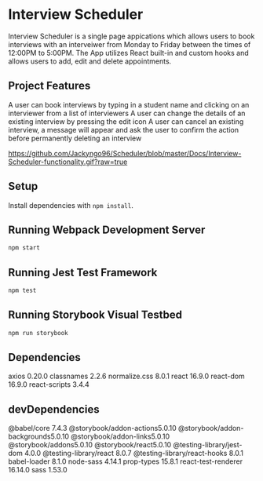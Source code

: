 # Interview Scheduler
Interview Scheduler is a single page appications which allows users to book interviews with an interveiwer from Monday to Friday between the times of 12:00PM to 5:00PM. The App utilizes React built-in and custom hooks and allows users to add, edit and delete appointments. 

## Project Features
A user can book interviews by typing in a student name and clicking on an interviewer from a list of interviewers
A user can change the details of an existing interview by pressing the edit icon
A user can cancel an existing interview, a message will appear and ask the user to confirm the action before permanently deleting an interview

https://github.com/Jackyngo96/Scheduler/blob/master/Docs/Interview-Scheduler-functionality.gif?raw=true

## Setup

Install dependencies with `npm install`.

## Running Webpack Development Server

```sh
npm start
```

## Running Jest Test Framework

```sh
npm test
```

## Running Storybook Visual Testbed

```sh
npm run storybook
```
## Dependencies 
axios 0.20.0
classnames 2.2.6
normalize.css 8.0.1
react 16.9.0
react-dom 16.9.0
react-scripts 3.4.4 

## devDependencies
 @babel/core 7.4.3
 @storybook/addon-actions5.0.10
 @storybook/addon-backgrounds5.0.10
 @storybook/addon-links5.0.10
 @storybook/addons5.0.10
 @storybook/react5.0.10
 @testing-library/jest-dom 4.0.0
 @testing-library/react 8.0.7
 @testing-library/react-hooks 8.0.1
 babel-loader 8.1.0
 node-sass 4.14.1
 prop-types 15.8.1
 react-test-renderer 16.14.0
 sass 1.53.0